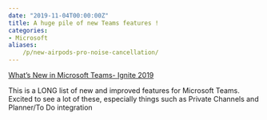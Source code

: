 ```yaml
---
date: "2019-11-04T00:00:00Z"
title: A huge pile of new Teams features !
categories:
- Microsoft
aliases:
    /p/new-airpods-pro-noise-cancellation/
---
```


[What’s New in Microsoft Teams- Ignite 2019](https://techcommunity.microsoft.com/t5/Microsoft-Teams-Blog/What-s-New-in-Microsoft-Teams-Ignite-2019/ba-p/937025)

This is a LONG list of new and improved features for Microsoft Teams. Excited to see a lot of these, especially things such as Private Channels and Planner/To Do integration